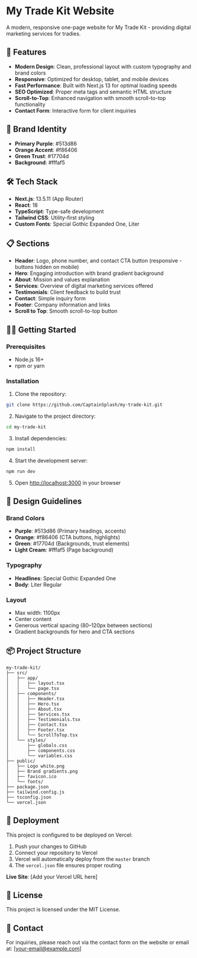 # My Trade Kit Website

A modern, responsive one-page website for My Trade Kit - providing digital marketing services for tradies.

## 🚀 Features

- **Modern Design**: Clean, professional layout with custom typography and brand colors
- **Responsive**: Optimized for desktop, tablet, and mobile devices
- **Fast Performance**: Built with Next.js 13 for optimal loading speeds
- **SEO Optimized**: Proper meta tags and semantic HTML structure
- **Scroll-to-Top**: Enhanced navigation with smooth scroll-to-top functionality
- **Contact Form**: Interactive form for client inquiries

## 🎨 Brand Identity

- **Primary Purple**: #513d86
- **Orange Accent**: #f86406
- **Green Trust**: #17704d
- **Background**: #fffaf5

## 🛠️ Tech Stack

- **Next.js**: 13.5.11 (App Router)
- **React**: 18
- **TypeScript**: Type-safe development
- **Tailwind CSS**: Utility-first styling
- **Custom Fonts**: Special Gothic Expanded One, Liter

## 📋 Sections

- **Header**: Logo, phone number, and contact CTA button (responsive - buttons hidden on mobile)
- **Hero**: Engaging introduction with brand gradient background
- **About**: Mission and values explanation
- **Services**: Overview of digital marketing services offered
- **Testimonials**: Client feedback to build trust
- **Contact**: Simple inquiry form
- **Footer**: Company information and links
- **Scroll to Top**: Smooth scroll-to-top button

## 🏃‍♂️ Getting Started

### Prerequisites
- Node.js 16+
- npm or yarn

### Installation

1. Clone the repository:
```bash
git clone https://github.com/CaptainSplash/my-trade-kit.git
```

2. Navigate to the project directory:
```bash
cd my-trade-kit
```

3. Install dependencies:
```bash
npm install
```

4. Start the development server:
```bash
npm run dev
```

5. Open [http://localhost:3000](http://localhost:3000) in your browser

## 🎨 Design Guidelines

### Brand Colors
- **Purple**: #513d86 (Primary headings, accents)
- **Orange**: #f86406 (CTA buttons, highlights)
- **Green**: #17704d (Backgrounds, trust elements)
- **Light Cream**: #fffaf5 (Page background)

### Typography
- **Headlines**: Special Gothic Expanded One
- **Body**: Liter Regular

### Layout
- Max width: 1100px
- Center content
- Generous vertical spacing (80–120px between sections)
- Gradient backgrounds for hero and CTA sections

## 📦 Project Structure

```
my-trade-kit/
├── src/
│   ├── app/
│   │   ├── layout.tsx
│   │   └── page.tsx
│   ├── components/
│   │   ├── Header.tsx
│   │   ├── Hero.tsx
│   │   ├── About.tsx
│   │   ├── Services.tsx
│   │   ├── Testimonials.tsx
│   │   ├── Contact.tsx
│   │   ├── Footer.tsx
│   │   └── ScrollToTop.tsx
│   └── styles/
│       ├── globals.css
│       ├── components.css
│       └── variables.css
├── public/
│   ├── Logo white.png
│   ├── Brand gradients.png
│   ├── favicon.ico
│   └── fonts/
├── package.json
├── tailwind.config.js
├── tsconfig.json
└── vercel.json
```

## 🚀 Deployment

This project is configured to be deployed on Vercel:

1. Push your changes to GitHub
2. Connect your repository to Vercel
3. Vercel will automatically deploy from the `master` branch
4. The `vercel.json` file ensures proper routing

**Live Site**: [Add your Vercel URL here]

## 📝 License

This project is licensed under the MIT License.

## 📧 Contact

For inquiries, please reach out via the contact form on the website or email at: [your-email@example.com]